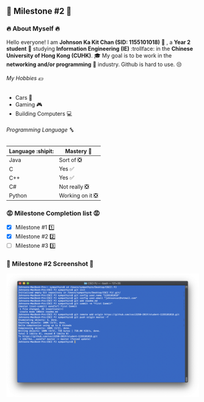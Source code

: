 ## 💩 Milestone #2 💩

### 🔥 About Myself 🔥
Hello everyone! I am **Johnson Ka Kit Chan (SID: 1155101018)** 🐷 , a **Year 2 student** 👴 studying **Information Engineering (IE)** :trollface: in the **Chinese University of Hong Kong (CUHK)**. 🎓 My goal is to be work in the **networking and/or programming** 📡 industry. Github is hard to use. 😒

###### My Hobbies 💵 ######
- Cars 🚗
- Gaming 🎮
- Building Computers 💻

###### Programming Language 🔤 ######
| Language   :shipit:   | Mastery 💯    |
| ------------- | ------------- |
| Java    | Sort of ❎ |
| C | Yes ✅ |
| C++      | Yes ✅ |
| C# | Not really ❎ |
| Python   | Working on it ❎|

### 😡 Milestone Completion list 😡 ###
- [x] Milestone #1  1️⃣
- [x] Milestone #2  2️⃣
- [ ] Milestone #3  3️⃣

### 💾 Milestone #2 Screenshot 💾 ###
![alt text](https://github.com/csci3250-2019/student-1155101018/blob/master/screenshot.png)
